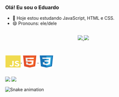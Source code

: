 ### Olá! Eu sou o Eduardo

- 🌱 Hoje estou estudando JavaScript, HTML e CSS.
- 😄 Pronouns: ele/dele

##

<div align="center">
  <a href="https://github.com/EduardoRag">
  <img height="165em" src="https://github-readme-stats.vercel.app/api?username=EduardoRag&show_icons=true&theme=tokyonight&include_all_commits=true&count_private=true"/>
  <img height="165em" src="https://github-readme-stats.vercel.app/api/top-langs/?username=EduardoRag&layout=compact&langs_count=7&theme=tokyonight"/>
</div>
  
 ##
  
<div style="display: inline_block"><br>
  <img align="center" alt="Dudu-Js" height="40" width="50" src="https://raw.githubusercontent.com/devicons/devicon/master/icons/javascript/javascript-plain.svg"> 
  <img align="center" alt="Dudu-HTML" height="40" width="50" src="https://raw.githubusercontent.com/devicons/devicon/master/icons/html5/html5-original.svg">
  <img align="center" alt="Dudu-CSS" height="40" width="50" src="https://raw.githubusercontent.com/devicons/devicon/master/icons/css3/css3-original.svg">
</div>
  
##
  
<div>
  <a href = "mailto:eduardojarek66@gmail.com"><img src="https://img.shields.io/badge/-Gmail-%23333?style=for-the-badge&logo=gmail&logoColor=white" target="_blank"></a>
  <a href="[https://www.linkedin.com/in/rafaella-ballerini-45875016a](https://www.linkedin.com/in/eduardo-jarek-9773a5164/)" target="_blank"><img src="https://img.shields.io/badge/-LinkedIn-%230077B5?style=for-the-badge&logo=linkedin&logoColor=white" target="_blank"></a>
  
  ![Snake animation](https://github.com/EduardoRag/EduardoRag/blob/output/github-contribution-grid-snake.svg)
</div>
